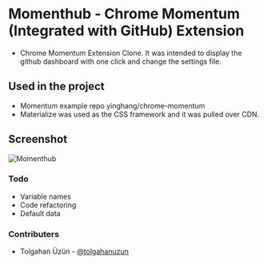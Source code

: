 # Momenthub - Chrome Momentum (Integrated with GitHub) Extension 

- Chrome Momentum Extension Clone. It was intended to display the github dashboard with one click and change the settings file.

## Used in the project

- Momentum example repo yinghang/chrome-momentum
- Materialize was used as the CSS framework and it was pulled over CDN.

## Screenshot

![Momenthub](https://media.giphy.com/media/tjR8KcYS0BkU8/giphy.gif)

### Todo
- Variable names
- Code refactoring
- Default data

### Contributers
- Tolgahan Üzün - [@tolgahanuzun](https://github.com/tolgahanuzun)
